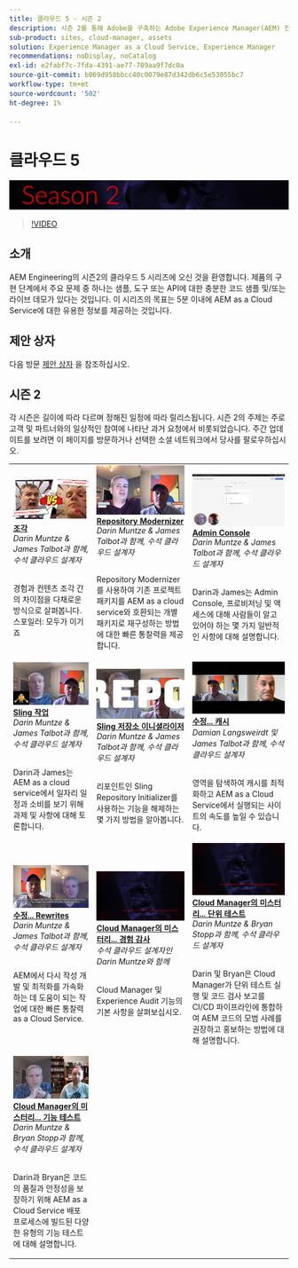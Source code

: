 ```yaml
---
title: 클라우드 5 - 시즌 2
description: 시즌 2를 통해 Adobe을 구축하는 Adobe Experience Manager(AEM) 전문 엔지니어와 이를 제공하는 전문가 서비스에 대해 배울 수 있습니다.
sub-product: sites, cloud-manager, assets
solution: Experience Manager as a Cloud Service, Experience Manager
recommendations: noDisplay, noCatalog
exl-id: e2fabf7c-7fda-4391-ae77-709aa9f7dc0a
source-git-commit: b069d958bbcc40c0079e87d342db6c5e53055bc7
workflow-type: tm+mt
source-wordcount: '502'
ht-degree: 1%

---
```


# 클라우드 5

![AEM Experts Series](./imgs/masthead-s2.png)
>[!VIDEO](https://video.tv.adobe.com/v/346567)

## 소개

AEM Engineering의 시즌2의 클라우드 5 시리즈에 오신 것을 환영합니다. 제품의 구현 단계에서 주요 문제 중 하나는 샘플, 도구 또는 API에 대한 충분한 코드 샘플 및/또는 라이브 데모가 있다는 것입니다. 이 시리즈의 목표는 5분 이내에 AEM as a Cloud Service에 대한 유용한 정보를 제공하는 것입니다.

## 제안 상자

다음 방문 [제안 상자](https://forms.office.com/r/74P5Xz4UH0) 을 참조하십시오.

## 시즌 2

각 시즌은 길이에 따라 다르며 정해진 일정에 따라 릴리스됩니다. 시즌 2의 주제는 주로 고객 및 파트너와의 일상적인 참여에 나타난 과거 요청에서 비롯되었습니다. 주간 업데이트를 보려면 이 페이지를 방문하거나 선택한 소셜 네트워크에서 당사를 팔로우하십시오.

<table>
    <tr>
        <td>
            <a href="season-2/cloud5-experience-v-content-fragments.md">
                <img alt="조각" src="./imgs/s2/000-thumb.png"/>
            </a>
            <div>
                <a href="season-2/cloud5-experience-v-content-fragments.md"><strong>조각</strong></a>        
                <br/><em>Darin Muntze &amp; James Talbot과 함께, 수석 클라우드 설계자</em>
            </div>
            <p>
                <br/>
                경험과 컨텐츠 조각 간의 차이점을 다채로운 방식으로 살펴봅니다. 스포일러: 모두가 이기죠
            </p>
        </td>   
         <td>
            <a href="season-2/cloud5-repo-modernizer.md">
                 <img alt="저장소 현대화 도구" src="./imgs/s2/001-thumb.png"/>
            </a>
            <div>
                <a href="season-2/cloud5-repo-modernizer.md"><strong>Repository Modernizer</strong></a> 
               <br/><em>Darin Muntze &amp; James Talbot과 함께, 수석 클라우드 설계자</em>
            </div>
            <p>
                <br/>
                Repository Modernizer를 사용하여 기존 프로젝트 패키지를 AEM as a cloud service와 호환되는 개별 패키지로 재구성하는 방법에 대한 빠른 통찰력을 제공합니다.
            </p>
         </td>
         <td>
            <a href="season-2/cloud5-admin-console.md">
                 <img alt="Admin Console" src="./imgs/s2/002-thumb.png"/>
            </a>
            <div>
                  <a href="season-2/cloud5-admin-console.md"><strong>Admin Console</strong></a>
               <br/><em>Darin Muntze &amp; James Talbot과 함께, 수석 클라우드 설계자</em>
            </div>
            <p>
            <br/>
               Darin과 James는 Admin Console, 프로비저닝 및 액세스에 대해 사람들이 알고 있어야 하는 몇 가지 일반적인 사항에 대해 설명합니다.
            </p>
         </td> 
  </tr>
  <tr>
         <td>
            <a href="season-2/cloud5-sling-job-scheduler.md">
                 <img alt="Sling 작업" src="./imgs/s2/003-thumb.png"/>
            </a>
            <div>
                  <a href="season-2/cloud5-sling-job-scheduler.md"><strong>Sling 작업</strong></a>
               <br/><em>Darin Muntze &amp; James Talbot과 함께, 수석 클라우드 설계자</em>
            </div>
            <p>
            <br/>
               Darin과 James는 AEM as a cloud service에서 일자리 일정과 소비를 보기 위해 과제 및 사항에 대해 토론합니다.
            </p>
         </td> 
         <td>
            <a href="season-2/cloud5-repoinit.md">
                 <img alt="리포지토리 이니셜라이저(포인터)" src="./imgs/s2/004-thumb.png"/>
            </a>
            <div>
                  <a href="season-2/cloud5-repoinit.md"><strong>Sling 저장소 이니셜라이저</strong></a>
               <br/><em>Darin Muntze &amp; James Talbot과 함께, 수석 클라우드 설계자</em>
            </div>
            <p>
            <br/>
              리포인트인 Sling Repository Initializer를 사용하는 기능을 해제하는 몇 가지 방법을 알아봅니다.
            </p>
         </td>   
     <td>
            <a href="season-2/cloud5-fix-your-cache.md">
               <img alt="캐시 수정" src="./imgs/s2/005-thumb.png"/>
            </a>
      <div>
         <a href="season-2/cloud5-fix-your-cache.md"><strong>수정... 캐시</strong></a>
         <br/><em>Damian Langsweirdt 및 James Talbot과 함께, 수석 클라우드 설계자</em>
      </div>
      <p>
         <br/>
             영역을 탐색하여 캐시를 최적화하고 AEM as a Cloud Service에서 실행되는 사이트의 속도를 높일 수 있습니다.
      </p>
   </td> 
  </tr>
<tr>
   <td>
           <a href="season-2/cloud5-fix-your-rewrites.md">
               <img alt="Rewrites 수정" src="./imgs/s2/006-thumb.png"/>
            </a>
      <div>
            <a href="season-2/cloud5-fix-your-rewrites.md"><strong>수정... Rewrites</strong></a>
         <br/><em>Darin Muntze &amp; James Talbot과 함께, 수석 클라우드 설계자</em>
      </div>
      <p>
        <br/>
         AEM에서 다시 작성 개발 및 최적화를 가속화하는 데 도움이 되는 작업에 대한 빠른 통찰력 as a Cloud Service.
      </p>
     </td>   
     <td>
            <a href="season-2/cloud5-mocm-experience-audit.md">
               <img alt="Cloud Manager의 미스터리... 경험 감사" src="./imgs/s2/007-thumb.png"/>
               </a>
      <div>
            <a href="season-2/cloud5-mocm-experience-audit.md"><strong>Cloud Manager의 미스터리... 경험 감사</strong></a>
         <br/><em>수석 클라우드 설계자인 Darin Muntze와 함께</em>
      </div>
      <p>
        <br/>
        Cloud Manager 및 Experience Audit 기능의 기본 사항을 살펴보십시오.
      </p>
   </td>
     <td>
            <a href="season-2/cloud5-mocm-unit-tests.md">
               <img alt="Cloud Manager의 미스터리... 단위 테스트" src="./imgs/s2/008-thumb.png"/>
            </a>
      <div>
            <a href="season-2/cloud5-mocm-unit-tests.md"><strong>Cloud Manager의 미스터리... 단위 테스트</strong></a>
         <br/><em>Darin Muntze &amp; Bryan Stopp과 함께, 수석 클라우드 설계자</em>
      </div>
      <p>
        <br/>
        Darin 및 Bryan은 Cloud Manager가 단위 테스트 실행 및 코드 검사 보고를 CI/CD 파이프라인에 통합하여 AEM 코드의 모범 사례를 권장하고 홍보하는 방법에 대해 설명합니다.
      </p>
   </td> 
  </tr>
    <tr>
        <td>
               <a href="season-2/cloud5-mocm-functional-tests.md">
                   <img alt="Cloud Manager의 미스터리... 기능 테스트" src="./imgs/s2/009-thumb.png"/>
               </a>
            <div>
                <a href="season-2/cloud5-mocm-functional-tests.md"><strong>Cloud Manager의 미스터리... 기능 테스트</strong><br/></a>        
                <em>Darin Muntze &amp; Bryan Stopp과 함께, 수석 클라우드 설계자</em>
            </div>
            <p><br/>
                Darin과 Bryan은 코드의 품질과 안정성을 보장하기 위해 AEM as a Cloud Service 배포 프로세스에 빌드된 다양한 유형의 기능 테스트에 대해 설명합니다.
            </p>
        </td>
        <td></td>
        <td></td>
    </tr>
</table>
